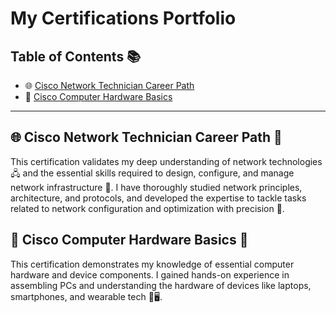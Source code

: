# My Certifications Portfolio
## Table of Contents 📚
- 🌐 [Cisco Network Technician Career Path](Cisco_Network_Technician_Career_Path.pdf)
- 🔧 [Cisco Computer Hardware Basics](Computer_Hardware_Basics_Badge20241027-7-38pzw0.pdf)
  
---

## 🌐 Cisco Network Technician Career Path 🚀

This certification validates my deep understanding of network technologies 🖧 and the essential skills required to design, configure, and manage network infrastructure 🔧. I have thoroughly studied network principles, architecture, and protocols, and developed the expertise to tackle tasks related to network configuration and optimization with precision 🎯.

## 🔧 Cisco Computer Hardware Basics 🚀

This certification demonstrates my knowledge of essential computer hardware and device components. I gained hands-on experience in assembling PCs and understanding the hardware of devices like laptops, smartphones, and wearable tech 📱🖥️.

